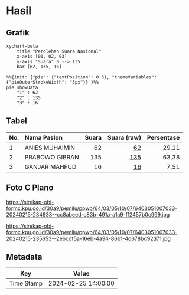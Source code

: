 # Hasil

## Grafik

```mermaid
xychart-beta
    title "Perolehan Suara Nasional"
    x-axis [01, 02, 03]
    y-axis "Suara" 0 --> 135
    bar [62, 135, 16]
```

```mermaid
%%{init: {"pie": {"textPosition": 0.5}, "themeVariables": {"pieOuterStrokeWidth": "5px"}} }%%
pie showData
    "1" : 62
    "2" : 135
    "3" : 16
```

## Tabel

| No. | Nama Paslon    | Suara | Suara (raw) | Persentase |
|:--- |:-------------- | -----:| -----------:| ----------:|
| 1   | ANIES MUHAIMIN | 62    | [62][p-1]   | 29,11      |
| 2   | PRABOWO GIBRAN | 135   | [135][p-2]  | 63,38      |
| 3   | GANJAR MAHFUD  | 16    | [16][p-3]   | 7,51       |


[p-1]: https://github.com/gigit-pemilu/pemilu-2024/blob/main/pilpres/hitung-suara/sub/64-kalimantan-timur/sub/03-berau/sub/05-tanjung-redeb/sub/1007-karang-ambun/sub/033-tps/sub/paslon-1.txt
[p-2]: https://github.com/gigit-pemilu/pemilu-2024/blob/main/pilpres/hitung-suara/sub/64-kalimantan-timur/sub/03-berau/sub/05-tanjung-redeb/sub/1007-karang-ambun/sub/033-tps/sub/paslon-2.txt
[p-3]: https://github.com/gigit-pemilu/pemilu-2024/blob/main/pilpres/hitung-suara/sub/64-kalimantan-timur/sub/03-berau/sub/05-tanjung-redeb/sub/1007-karang-ambun/sub/033-tps/sub/paslon-3.txt

## Foto C Plano

https://sirekap-obj-formc.kpu.go.id/30a9/pemilu/ppwp/64/03/05/10/07/6403051007033-20240215-234833--cc8abeed-c83b-491a-a1a9-ff2457b0c999.jpg

https://sirekap-obj-formc.kpu.go.id/30a9/pemilu/ppwp/64/03/05/10/07/6403051007033-20240215-235653--2ebcdf5a-16eb-4a94-86b1-4d678bd92d71.jpg


## Metadata

| Key        | Value               |
| ---------- | ------------------- |
| Time Stamp | 2024-02-25 14:00:00 |



